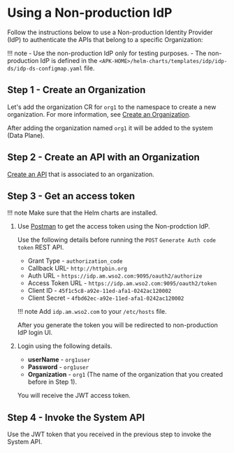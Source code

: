 # Using a Non-production IdP

Follow the instructions below to use a Non-production Identity Provider (IdP) to authenticate the APIs that belong to a specific Organization:

!!! note
    - Use the non-production IdP only for testing purposes.
    - The non-production IdP is defined in the `<APK-HOME>/helm-charts/templates/idp/idp-ds/idp-ds-configmap.yaml` file.

## Step 1 - Create an Organization

Let's add the organization CR for `org1` to the namespace to create a new organization. 
For more information, see [Create an Organization](https://github.com/wso2/apk/wiki/Organizations#create-an-organization).

After adding the organization named `org1` it will be added to the system (Data Plane).

## Step 2 - Create an API with an Organization

[Create an API](https://github.com/wso2/apk/wiki/Organizations#create-an-api-with-an-organization) that is associated to an organization.

## Step 3 - Get an access token

!!! note
    Make sure that the Helm charts are installed.

1. Use [Postman](https://github.com/wso2/apk/blob/main/test/postman-tests/README.md) to get the access token using the Non-prodction IdP.

    Use the following details before running the `POST` `Generate Auth code token` REST API.

     - Grant Type - `authorization_code`
     - Callback URL- `http://httpbin.org`
     - Auth URL - `https://idp.am.wso2.com:9095/oauth2/authorize`
     - Access Token URL - `https://idp.am.wso2.com:9095/oauth2/token`
     - Client ID - `45f1c5c8-a92e-11ed-afa1-0242ac120002`
     - Client Secret - `4fbd62ec-a92e-11ed-afa1-0242ac120002`

    !!! note
        Add `idp.am.wso2.com` to your `/etc/hosts` file.

    After you generate the token you will be redirected to non-production IdP login UI.

1. Login using the following details.

    - **userName** - `org1user`
    - **Password** - `org1user`
    - **Organization** - `org1` (The name of the organization that you created before in Step 1).

     You will receive the JWT access token.

## Step 4 - Invoke the System API

Use the JWT token that you received in the previous step to invoke the System API.
